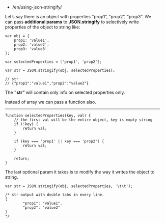 -   /en/using-json-stringify/

Let’s say there is an object with properties "prop1”, "prop2”, "prop3”. We can pass **additional params** to **JSON.stringify** to selectively write properties of the object to string like:

    var obj = {
        prop1: 'value1',
        prop2: 'value2',
        prop3: 'value3'
    };

    var selectedProperties = ['prop1', 'prop2'];

    var str = JSON.stringify(obj, selectedProperties);

    // str
    // {"prop1":"value1","prop2":"value2"}

The **"str”** will contain only info on selected properties only.

Instead of array we can pass a function also.

------------------------------------------------------------------------

    function selectedProperties(key, val) {
        // the first val will be the entire object, key is empty string
        if (!key) {
            return val;
        }

        if (key === 'prop1' || key === 'prop2') {
            return val;
        }

        return;
    }

The last optional param it takes is to modify the way it writes the object to string.

    var str = JSON.stringify(obj, selectedProperties, '\t\t');

    /* str output with double tabs in every line.
    {
            "prop1": "value1",
            "prop2": "value2"
    }
    */
